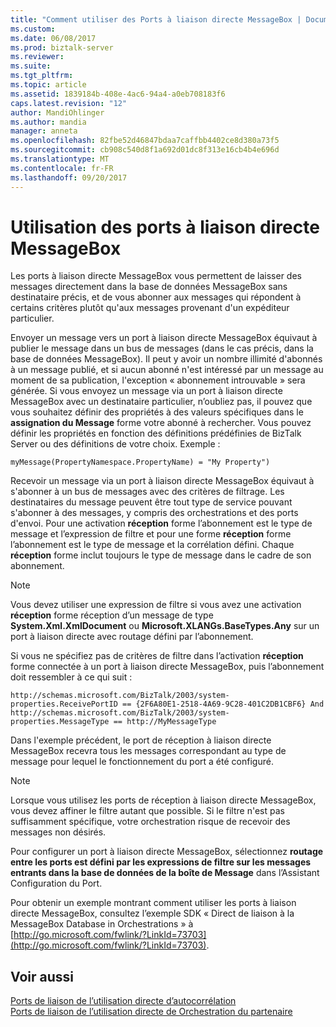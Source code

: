 ```yaml
---
title: "Comment utiliser des Ports à liaison directe MessageBox | Documents Microsoft"
ms.custom: 
ms.date: 06/08/2017
ms.prod: biztalk-server
ms.reviewer: 
ms.suite: 
ms.tgt_pltfrm: 
ms.topic: article
ms.assetid: 1839184b-408e-4ac6-94a4-a0eb708183f6
caps.latest.revision: "12"
author: MandiOhlinger
ms.author: mandia
manager: anneta
ms.openlocfilehash: 82fbe52d46847bdaa7caffbb4402ce8d380a73f5
ms.sourcegitcommit: cb908c540d8f1a692d01dc8f313e16cb4b4e696d
ms.translationtype: MT
ms.contentlocale: fr-FR
ms.lasthandoff: 09/20/2017
---
```

# <a name="how-to-use-messagebox-direct-bound-ports"></a>Utilisation des ports à liaison directe MessageBox
Les ports à liaison directe MessageBox vous permettent de laisser des messages directement dans la base de données MessageBox sans destinataire précis, et de vous abonner aux messages qui répondent à certains critères plutôt qu'aux messages provenant d'un expéditeur particulier.  
  
 Envoyer un message vers un port à liaison directe MessageBox équivaut à publier le message dans un bus de messages (dans le cas précis, dans la base de données MessageBox). Il peut y avoir un nombre illimité d'abonnés à un message publié, et si aucun abonné n'est intéressé par un message au moment de sa publication, l'exception « abonnement introuvable » sera générée. Si vous envoyez un message via un port à liaison directe MessageBox avec un destinataire particulier, n’oubliez pas, il pouvez que vous souhaitez définir des propriétés à des valeurs spécifiques dans le **assignation du Message** forme votre abonné à rechercher. Vous pouvez définir les propriétés en fonction des définitions prédéfinies de BizTalk Server ou des définitions de votre choix. Exemple :  
  
```  
myMessage(PropertyNamespace.PropertyName) = "My Property")  
```  
  
 Recevoir un message via un port à liaison directe MessageBox équivaut à s'abonner à un bus de messages avec des critères de filtrage. Les destinataires du message peuvent être tout type de service pouvant s'abonner à des messages, y compris des orchestrations et des ports d'envoi. Pour une activation **réception** forme l’abonnement est le type de message et l’expression de filtre et pour une forme **réception** forme l’abonnement est le type de message et la corrélation défini. Chaque **réception** forme inclut toujours le type de message dans le cadre de son abonnement.  
  
> [!NOTE]
>  Vous devez utiliser une expression de filtre si vous avez une activation **réception** forme réception d’un message de type **System.Xml.XmlDocument** ou **Microsoft.XLANGs.BaseTypes.Any** sur un port à liaison directe avec routage défini par l’abonnement.  
  
 Si vous ne spécifiez pas de critères de filtre dans l’activation **réception** forme connectée à un port à liaison directe MessageBox, puis l’abonnement doit ressembler à ce qui suit :  
  
```  
http://schemas.microsoft.com/BizTalk/2003/system-properties.ReceivePortID == {2F6A80E1-2518-4A69-9C28-401C2DB1CBF6} And  
http://schemas.microsoft.com/BizTalk/2003/system-properties.MessageType == http://MyMessageType  
```  
  
 Dans l'exemple précédent, le port de réception à liaison directe MessageBox recevra tous les messages correspondant au type de message pour lequel le fonctionnement du port a été configuré.  
  
> [!NOTE]
>  Lorsque vous utilisez les ports de réception à liaison directe MessageBox, vous devez affiner le filtre autant que possible. Si le filtre n'est pas suffisamment spécifique, votre orchestration risque de recevoir des messages non désirés.  
  
 Pour configurer un port à liaison directe MessageBox, sélectionnez **routage entre les ports est défini par les expressions de filtre sur les messages entrants dans la base de données de la boîte de Message** dans l’Assistant Configuration du Port.  
  
 Pour obtenir un exemple montrant comment utiliser les ports à liaison directe MessageBox, consultez l’exemple SDK « Direct de liaison à la MessageBox Database in Orchestrations » à [http://go.microsoft.com/fwlink/?LinkId=73703](http://go.microsoft.com/fwlink/?LinkId=73703).  
  
## <a name="see-also"></a>Voir aussi  
 [Ports de liaison de l’utilisation directe d’autocorrélation](../core/how-to-use-self-correlating-direct-bound-ports.md)   
 [Ports de liaison de l’utilisation directe de Orchestration du partenaire](../core/how-to-use-partner-orchestration-direct-bound-ports.md)